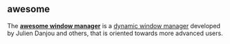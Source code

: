 ## awesome
The [**awesome window manager**](http://awesome.naquadah.org/) is a [dynamic window manager](https://en.wikipedia.org/wiki/Dynamic_window_manager) developed by Julien Danjou and others, that is oriented towards more advanced users. 
